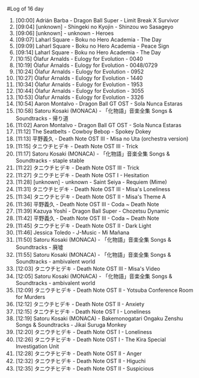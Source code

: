 #Log of 16 day

1. [00:00] Adrián Barba - Dragon Ball Super - Limit Break X Survivor
1. [09:04] [unknown] - Shingeki no Kyojin - Shinzou wo Sasageyo
1. [09:06] [unknown] - unknown - Heroes
1. [09:07] Laharl Square - Boku no Hero Academia - The Day
1. [09:09] Laharl Square - Boku no Hero Academia - Peace Sign
1. [09:14] Laharl Square - Boku no Hero Academia - The Day
1. [10:15] Ólafur Arnalds - Eulogy for Evolution - 0040
1. [10:19] Ólafur Arnalds - Eulogy for Evolution - 0048/0729
1. [10:24] Ólafur Arnalds - Eulogy for Evolution - 0952
1. [10:27] Ólafur Arnalds - Eulogy for Evolution - 1440
1. [10:34] Ólafur Arnalds - Eulogy for Evolution - 1953
1. [10:44] Ólafur Arnalds - Eulogy for Evolution - 3055
1. [10:53] Ólafur Arnalds - Eulogy for Evolution - 3326
1. [10:54] Aaron Montalvo - Dragon Ball GT OST - Sola Nunca Estaras
1. [10:58] Satoru Kosaki (MONACA) - 「化物語」音楽全集 Songs & Soundtracks - 帰り道
1. [11:02] Aaron Montalvo - Dragon Ball GT OST - Sola Nunca Estaras
1. [11:12] The Seatbelts - Cowboy Bebop - Spokey Dokey
1. [11:13] 平野義久 - Death Note OST III - Misa no Uta (orchestra version)
1. [11:15] タニウチヒデキ - Death Note OST III - Trick
1. [11:17] Satoru Kosaki (MONACA) - 「化物語」音楽全集 Songs & Soundtracks - staple stable
1. [11:22] タニウチヒデキ - Death Note OST III - Trick
1. [11:27] タニウチヒデキ - Death Note OST I - Hesitation
1. [11:28] [unknown] - unknown - Saint Seiya - Requiem (Mime)
1. [11:31] タニウチヒデキ - Death Note OST III - Misa's Loneliness
1. [11:34] タニウチヒデキ - Death Note OST II - Misa's Theme A
1. [11:36] 平野義久 - Death Note OST III - Coda ~ Death Note
1. [11:39] Kazuya Yoshī - Dragon Ball Super - Chozetsu Dynamic
1. [11:42] 平野義久 - Death Note OST III - Coda ~ Death Note
1. [11:45] タニウチヒデキ - Death Note OST II - Dark Light
1. [11:46] Jessica Toledo - J-Music - Mi Mañana
1. [11:50] Satoru Kosaki (MONACA) - 「化物語」音楽全集 Songs & Soundtracks - 廃墟
1. [11:55] Satoru Kosaki (MONACA) - 「化物語」音楽全集 Songs & Soundtracks - ambivalent world
1. [12:03] タニウチヒデキ - Death Note OST III - Misa's Video
1. [12:05] Satoru Kosaki (MONACA) - 「化物語」音楽全集 Songs & Soundtracks - ambivalent world
1. [12:09] タニウチヒデキ - Death Note OST II - Yotsuba Conference Room for Murders
1. [12:12] タニウチヒデキ - Death Note OST II - Anxiety
1. [12:15] タニウチヒデキ - Death Note OST I - Loneliness
1. [12:19] Satoru Kosaki (MONACA) - Bakemonogatari Ongaku Zenshu Songs & Soundtracks - Jikai Suruga Monkey
1. [12:20] タニウチヒデキ - Death Note OST I - Loneliness
1. [12:26] タニウチヒデキ - Death Note OST I - The Kira Special Investigation Unit
1. [12:28] タニウチヒデキ - Death Note OST II - Anger
1. [12:32] タニウチヒデキ - Death Note OST II - Higuchi
1. [12:35] タニウチヒデキ - Death Note OST II - Suspicious
